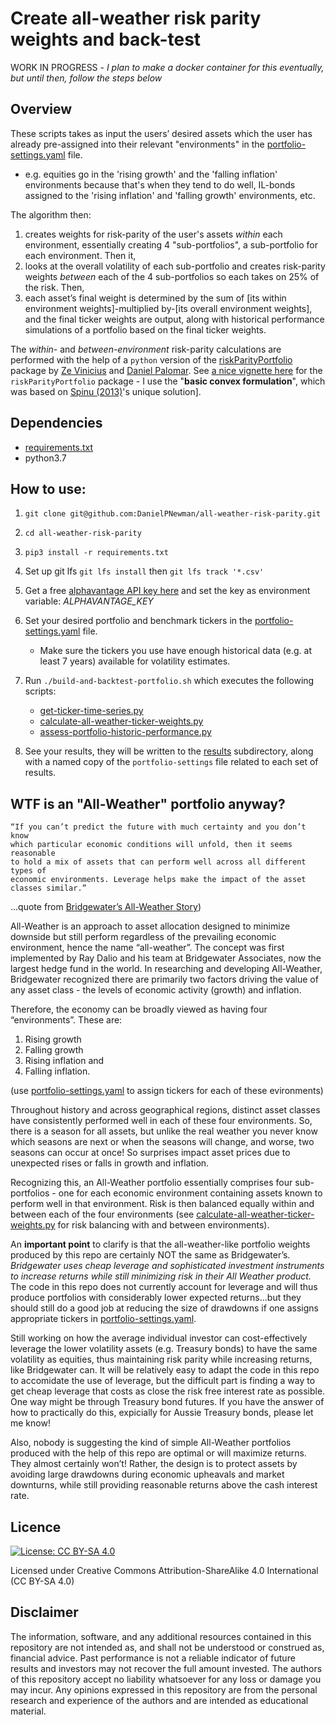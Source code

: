 # Create all-weather risk parity weights and back-test

WORK IN PROGRESS - _I plan to make a docker container for this eventually, but until then, follow the steps below_

## Overview 
These scripts takes as input the users’ desired assets which the user has already pre-assigned into their relevant "environments" in the [portfolio-settings.yaml](portfolio-settings.yaml) file. 

- e.g. equities go in the 'rising growth' and the 'falling inflation' environments because that's when they tend to do well, IL-bonds assigned to the 'rising inflation' and 'falling growth' environments, etc.

The algorithm then: 

1. creates weights for risk-parity of the user's assets *within* each environment, essentially creating 4 "sub-portfolios", a sub-portfolio for each environment. Then it, 
2. looks at the overall volatility of each sub-portfolio and creates risk-parity weights *between* each of the 4 sub-portfolios so each takes on 25% of the risk. Then, 
3. each asset’s final weight is determined by the sum of [its within environment weights]-multiplied by-[its overall environment weights], and the final ticker weights are output, along with historical performance simulations of a portfolio based on the final ticker weights. 

The *within-* and *between-environment* risk-parity calculations are performed with the help of a `python` version of the [riskParityPortfolio][5] package by [Ze Vinicius][3] and [Daniel Palomar][4]. See [a nice vignette here][8] for the `riskParityPortfolio` package - I use the "**basic convex formulation**", which was based on [Spinu (2013)][7]'s unique solution].

## Dependencies 
- [requirements.txt](/requirements.txt)
- python3.7

## How to use:

1. `git clone git@github.com:DanielPNewman/all-weather-risk-parity.git`
2. `cd all-weather-risk-parity`
3. `pip3 install -r requirements.txt` 
4. Set up git lfs `git lfs install` then `git lfs track '*.csv'`
3. Get a free [alphavantage API key here][1] and set the key as environment variable: *ALPHAVANTAGE_KEY*
4. Set your desired portfolio and benchmark tickers in the [portfolio-settings.yaml](/portfolio-settings.yaml) file. 
	- Make sure the tickers you use have enough historical data (e.g. at least 7 years) available for volatility estimates. 
5. Run `./build-and-backtest-portfolio.sh` which executes the following scripts:
	- [get-ticker-time-series.py](/get-ticker-time-series.py)
	- [calculate-all-weather-ticker-weights.py](/calculate-all-weather-ticker-weights.py)
	- [assess-portfolio-historic-performance.py](/assess-portfolio-historic-performance.py)

6. See your results, they will be written to the [results](/results) subdirectory, along with a named copy of the `portfolio-settings` file related to each set of results.  

## WTF is an "All-Weather" portfolio anyway?

```
“If you can’t predict the future with much certainty and you don’t know 
which particular economic conditions will unfold, then it seems reasonable 
to hold a mix of assets that can perform well across all different types of 
economic environments. Leverage helps make the impact of the asset 
classes similar.”
``` 
...quote from [Bridgewater’s All-Weather Story][2])

All-Weather is an approach to asset allocation designed to minimize downside but still perform regardless of the prevailing economic environment, hence the name “all-weather”.  The concept was first implemented by Ray Dalio and his team at Bridgewater Associates, now the largest hedge fund in the world. In researching and developing All-Weather, Bridgewater recognized there are primarily two factors driving the value of any asset class - the levels of economic activity (growth) and inflation. 

Therefore, the economy can be broadly viewed as having four “environments”. These are:

1. Rising growth 
2. Falling growth 
3. Rising inflation and
4. Falling inflation. 

(use [portfolio-settings.yaml](portfolio-settings.yaml) to assign tickers for each of these evironments)

Throughout history and across geographical regions, distinct asset classes have consistently performed well in each of these four environments. So, there is a season for all assets, but unlike the real weather  you never know which seasons are next or when the seasons will change, and worse, two seasons can occur at once! So surprises impact asset prices due to unexpected rises or falls in growth and inflation.

Recognizing this, an All-Weather portfolio essentially comprises four sub-portfolios - one for each economic environment containing assets known to perform well in that environment. Risk is then balanced equally within and between each of the four environments (see [calculate-all-weather-ticker-weights.py](calculate-all-weather-ticker-weights.py) for risk balancing with and between environments).

An **important point** to clarify is that the all-weather-like portfolio weights produced by this repo are certainly NOT the same as Bridgewater’s. *Bridgewater uses cheap leverage and sophisticated investment instruments to increase returns while still minimizing risk in their All Weather product.* The code in this repo does not currently account for leverage and will thus produce portfolios with considerably lower expected returns...but they should still do a good job at reducing the size of drawdowns if one assigns appropriate tickers in [portfolio-settings.yaml](portfolio-settings.yaml). 

Still working on how the average individual investor can cost-effectively leverage the lower volatility assets (e.g. Treasury bonds) to have the same volatility as equities, thus maintaining risk parity while increasing returns, like Bridgewater can. It will be relatively easy to adapt the code in this repo to accomidate the use of leverage, but the difficult part is finding a way to get cheap leverage that costs as close the risk free interest rate as possible. One way might be through Treasury bond futures. If you have the answer of how to practically do this, expicially for Aussie Treasury bonds, please let me know!

Also, nobody is suggesting the kind of simple All-Weather portfolios produced with the help of this repo are optimal or will maximize returns. They almost certainly won’t! Rather, the design is to protect assets by avoiding large drawdowns during economic upheavals and market downturns, while still providing reasonable returns above the cash interest rate.



## Licence
[![License: CC BY-SA 4.0](https://img.shields.io/badge/License-CC%20BY--SA%204.0-lightgrey.svg)](https://creativecommons.org/licenses/by-sa/4.0/)

Licensed under Creative Commons Attribution-ShareAlike 4.0 International (CC BY-SA 4.0)

## Disclaimer
The information, software, and any additional resources contained in this repository are not intended as, and shall not be understood or construed as, financial advice. Past performance is not a reliable indicator of future results and investors may not recover the full amount invested. The authors of this repository accept no liability whatsoever for any loss or damage you may incur. Any opinions expressed in this repository are from the personal research and experience of the authors and are intended as educational material.

[1]: https://www.alphavantage.co/support/#api-key
[2]: https://www.bridgewater.com/resources/all-weather-story.pdf
[3]: http://mirca.github.io/
[4]: http://www.danielppalomar.com/
[5]: https://github.com/dppalomar/riskParityPortfolio
[6]: https://github.com/dppalomar/riskparity.py
[7]: https://papers.ssrn.com/sol3/papers.cfm?abstract_id=2297383
[8]: https://cran.r-project.org/web/packages/riskParityPortfolio/vignettes/RiskParityPortfolio.html
